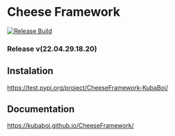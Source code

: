# Cheese Framework

[![Release Build](https://github.com/KubaBoi/CheeseFramework/actions/workflows/realeaseDate.yml/badge.svg?branch=main)](https://github.com/KubaBoi/CheeseFramework/actions/workflows/realeaseDate.yml)

### Release v(22.04.29.18.20)

## Instalation

https://test.pypi.org/project/CheeseFramework-KubaBoi/

## Documentation

https://kubaboi.github.io/CheeseFramework/